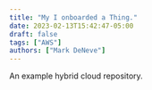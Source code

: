 ```yaml
---
title: "My I onboarded a Thing."
date: 2023-02-13T15:42:47-05:00
draft: false
tags: ["AWS"]
authors: ["Mark DeNeve"]
---
```


An example hybrid cloud repository.